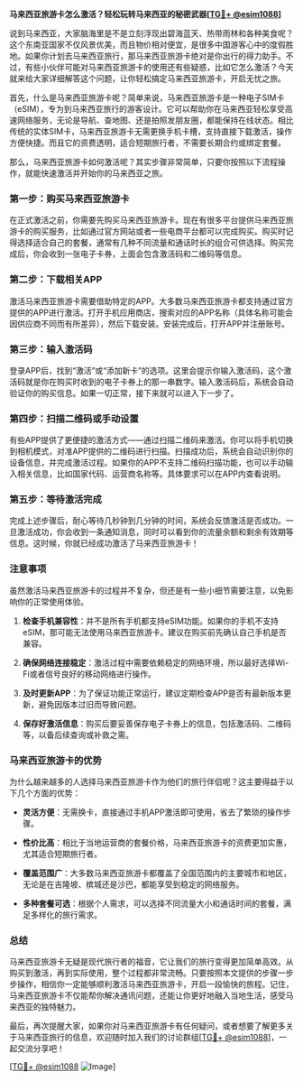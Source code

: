 **马来西亚旅游卡怎么激活？轻松玩转马来西亚的秘密武器[[TG💪+ @esim1088](https://t.me/s/esim1088)]**

说到马来西亚，大家脑海里是不是立刻浮现出碧海蓝天、热带雨林和各种美食呢？这个东南亚国家不仅风景优美，而且物价相对便宜，是很多中国游客心中的度假胜地。如果你计划去马来西亚旅行，那马来西亚旅游卡绝对是你出行的得力助手。不过，有些小伙伴可能对马来西亚旅游卡的使用还有些疑惑，比如它怎么激活？今天就来给大家详细解答这个问题，让你轻松搞定马来西亚旅游卡，开启无忧之旅。

首先，什么是马来西亚旅游卡呢？简单来说，马来西亚旅游卡是一种电子SIM卡（eSIM），专为到马来西亚旅行的游客设计。它可以帮助你在马来西亚轻松享受高速网络服务，无论是导航、查地图、还是拍照发朋友圈，都能保持在线状态。相比传统的实体SIM卡，马来西亚旅游卡无需更换手机卡槽，支持直接下载激活，操作方便快捷。而且它的资费透明，适合短期旅行者，不需要长期合约或绑定套餐。

那么，马来西亚旅游卡如何激活呢？其实步骤非常简单，只要你按照以下流程操作，就能快速激活并开始你的马来西亚之旅。

### **第一步：购买马来西亚旅游卡**
在正式激活之前，你需要先购买马来西亚旅游卡。现在有很多平台提供马来西亚旅游卡的购买服务，比如通过官方网站或者一些电商平台都可以完成购买。购买时记得选择适合自己的套餐，通常有几种不同流量和通话时长的组合可供选择。购买完成后，你会收到一张电子卡券，上面会包含激活码和二维码等信息。

### **第二步：下载相关APP**
激活马来西亚旅游卡需要借助特定的APP。大多数马来西亚旅游卡都支持通过官方提供的APP进行激活。打开手机应用商店，搜索对应的APP名称（具体名称可能会因供应商不同而有所差异），然后下载安装。安装完成后，打开APP并注册账号。

### **第三步：输入激活码**
登录APP后，找到“激活”或“添加新卡”的选项。这里会提示你输入激活码，这个激活码就是你在购买时收到的电子卡券上的那一串数字。输入激活码后，系统会自动验证你的购买信息。如果一切正常，接下来就可以进入下一步了。

### **第四步：扫描二维码或手动设置**
有些APP提供了更便捷的激活方式——通过扫描二维码来激活。你可以将手机切换到相机模式，对准APP提供的二维码进行扫描。扫描成功后，系统会自动识别你的设备信息，并完成激活过程。如果你的APP不支持二维码扫描功能，也可以手动输入相关信息，比如国家代码、运营商名称等。具体要求可以在APP内查看说明。

### **第五步：等待激活完成**
完成上述步骤后，耐心等待几秒钟到几分钟的时间，系统会反馈激活是否成功。一旦激活成功，你会收到一条通知消息，同时可以看到你的流量余额和剩余有效期等信息。这时候，你就已经成功激活了马来西亚旅游卡！

### **注意事项**
虽然激活马来西亚旅游卡的过程并不复杂，但还是有一些小细节需要注意，以免影响你的正常使用体验。

1. **检查手机兼容性**：并不是所有手机都支持eSIM功能。如果你的手机不支持eSIM，那可能无法使用马来西亚旅游卡。建议在购买前先确认自己手机是否兼容。
   
2. **确保网络连接稳定**：激活过程中需要依赖稳定的网络环境，所以最好选择Wi-Fi或者信号良好的移动网络进行操作。

3. **及时更新APP**：为了保证功能正常运行，建议定期检查APP是否有最新版本更新，避免因版本过旧而导致问题。

4. **保存好激活信息**：购买后要妥善保存电子卡券上的信息，包括激活码、二维码等，以备后续查询或补救之需。

### **马来西亚旅游卡的优势**
为什么越来越多的人选择马来西亚旅游卡作为他们的旅行伴侣呢？这主要得益于以下几个方面的优势：

- **灵活方便**：无需换卡，直接通过手机APP激活即可使用，省去了繁琐的操作步骤。
  
- **性价比高**：相比于当地运营商的套餐价格，马来西亚旅游卡的资费更加实惠，尤其适合短期旅行者。
  
- **覆盖范围广**：大多数马来西亚旅游卡都覆盖了全国范围内的主要城市和地区，无论是在吉隆坡、槟城还是沙巴，都能享受到稳定的网络服务。
  
- **多种套餐可选**：根据个人需求，可以选择不同流量大小和通话时间的套餐，满足多样化的旅行需求。

### **总结**
马来西亚旅游卡无疑是现代旅行者的福音，它让我们的旅行变得更加简单高效。从购买到激活，再到实际使用，整个过程都非常流畅。只要按照本文提供的步骤一步步操作，相信你一定能够顺利激活马来西亚旅游卡，开启一段愉快的旅程。记住，马来西亚旅游卡不仅能帮你解决通讯问题，还能让你更好地融入当地生活，感受马来西亚的独特魅力。

最后，再次提醒大家，如果你对马来西亚旅游卡有任何疑问，或者想要了解更多关于马来西亚旅行的信息，欢迎随时加入我们的讨论群组[[TG💪+ @esim1088](https://t.me/s/esim1088)]，一起交流分享吧！

[[TG💪+ @esim1088](https://t.me/s/esim1088) ![Image](https://i.postimg.cc/4NQfJmqS/Snipaste-2025-05-13-00-14-12.png)]